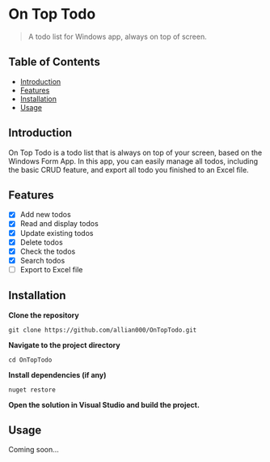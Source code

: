 # On Top Todo

> A todo list for Windows app, always on top of screen.

## Table of Contents

- [Introduction](#introduction)
- [Features](#features)
- [Installation](#installation)
- [Usage](#usage)

## Introduction

On Top Todo is a todo list that is always on top of your screen, based on the Windows Form App.  In this app, you can easily manage all todos, including the basic CRUD feature, and export all todo you finished to an Excel file.

## Features

- [x] Add new todos
- [x] Read and display todos
- [x] Update existing todos
- [x] Delete todos
- [x] Check the todos
- [x] Search todos
- [ ] Export to Excel file

## Installation

<!-- Instructions on how to install and set up your project. -->
**Clone the repository**
```
git clone https://github.com/allian000/OnTopTodo.git
```
**Navigate to the project directory**
```
cd OnTopTodo
```
**Install dependencies (if any)**
```
nuget restore
```
**Open the solution in Visual Studio and build the project.**


## Usage
Coming soon...